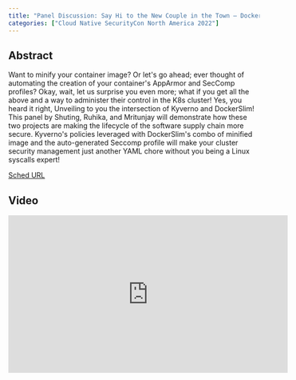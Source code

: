 ```yaml
---
title: "Panel Discussion: Say Hi to the New Couple in the Town – DockerSlim and Kyverno – Making Your Kubernetes Workloads More Secure! - Moderated by Mritunjay Sharma, Slim.AI; Shuting Zhao , Nirmata; Ruhika Bulani, D.Y. Patil College of Engineering, Aku"
categories: ["Cloud Native SecurityCon North America 2022"]
---
```


## Abstract

Want to minify your container image? Or let's go ahead; ever thought of automating the creation of your container's AppArmor and SecComp profiles? Okay, wait, let us surprise you even more; what if you get all the above and a way to administer their control in the K8s cluster! Yes, you heard it right, Unveiling to you the intersection of Kyverno and DockerSlim! This panel by Shuting, Ruhika, and Mritunjay will demonstrate how these two projects are making the lifecycle of the software supply chain more secure. Kyverno's policies leveraged with DockerSlim's combo of minified image and the auto-generated Seccomp profile will make your cluster security management just another YAML chore without you being a Linux syscalls expert!

[Sched URL](https://cloudnativesecurityconna22.sched.com/event/934736e38918dca3c1bd65d525cfaece)

## Video

<iframe width='560' height='315' src='https://www.youtube.com/embed/cfvWPTajO0w' frameborder='0' allow='accelerometer; autoplay; encrypted-media; gyroscope; picture-in-picture' allowfullscreen></iframe>
